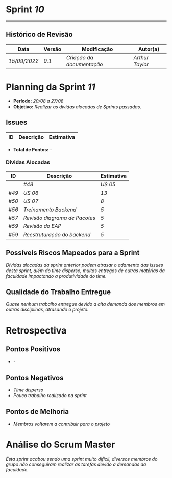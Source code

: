 <!---
O layout da documentação das sprints foi feito se baseando nos documentos produzidos
pela equipe do software Acácia, estando disponíveis em: 
<https://github.com/fga-eps-mds/2019.2-Acacia/tree/develop/docs/sprints>.
Tal layout é apenas um exemplo e pode vir a ser alterado a qualquer momento!
-->
# Sprint _10_
---
## Histórico de Revisão
| Data | Versão | Modificação | Autor(a) |
| --- | --- | --- | --- |
| _15/09/2022_ | _0.1_ | _Criação da documentação_ | _Arthur Taylor_ |

# Planning da Sprint _11_

- **Período:** _20/08 a 27/08_
- **Objetivo:** _Realizar as dívidas alocadas de Sprints passadas._

## Issues

| **ID** | **Descrição** | **Estimativa** |
| --- | --- | --- | 


- **Total de Pontos:** _-_

### Dívidas Alocadas
| **ID** | **Descrição** | **Estimativa** |
| --- | --------- | --------- | 
|| _#48_ | _US 05_ | _8_ |
| _#49_ | _US 06_ | _13_ |
| _#50_ | _US 07_ | _8_ |
| _#56_ | _Treinamento Backend_ | _5_ |
| _#57_ | _Revisão diagrama de Pacotes_ | _5_ |
| _#59_ | _Revisão do EAP_ | _5_ |
| _#59_ | _Reestruturação do backend_ | _5_ |

## Possíveis Riscos Mapeados para a Sprint

_Dívidas alocadas da sprint anterior podem atrasar o adamento das issues desta sprint, além do time disperso, muitas entregas de outras matérias da faculdade impactando a produtividade do time._

## Qualidade do Trabalho Entregue
_Quase nenhum trabalho entregue devido a alta demanda dos membros em outras disciplinas, atrasando o projeto._

# Retrospectiva

## Pontos Positivos
- _-_

## Pontos Negativos
- _Time disperso_
- _Pouco trabalho realizado na sprint_

## Pontos de Melhoria
- _Membros voltarem a contribuir para o projeto_

# Análise do Scrum Master
_Esta sprint acabou sendo uma sprint muito dificil, diversos membros do grupo não conseguiram realizar as tarefas devido a demandas da faculdade._
